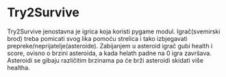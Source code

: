 # Try2Survive

Try2Survive jenostavna je igrica koja koristi pygame modul. Igrač(svemirski brod) treba pomicati svog lika pomoću strelica i tako izbjegavati prepreke/neprijatelje(asteroide). Zabijanjem u asteroid igrač gubi health i score, ovisno o brzini asteroida, a kada helath padne na 0 igra završava. Asteroidi se gibaju različitim brzinama pa će brži asteroidi skidati više healtha.

